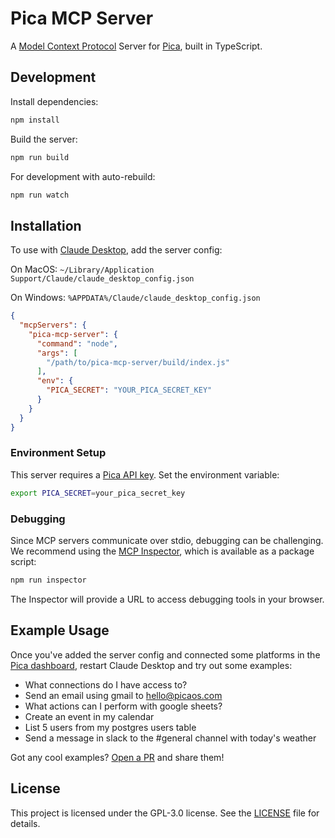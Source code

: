 # Pica MCP Server

A [Model Context Protocol](https://modelcontextprotocol.io) Server for [Pica](https://picaos.com), built in TypeScript.

## Development

Install dependencies:
```bash
npm install
```

Build the server:
```bash
npm run build
```

For development with auto-rebuild:
```bash
npm run watch
```

## Installation

To use with [Claude Desktop](https://claude.ai/download), add the server config:

On MacOS: `~/Library/Application Support/Claude/claude_desktop_config.json`

On Windows: `%APPDATA%/Claude/claude_desktop_config.json`

```json
{
  "mcpServers": {
    "pica-mcp-server": {
      "command": "node",
      "args": [
        "/path/to/pica-mcp-server/build/index.js"
      ],
      "env": {
        "PICA_SECRET": "YOUR_PICA_SECRET_KEY"
      }
    }
  }
}
```

### Environment Setup

This server requires a [Pica API key](https://app.picaos.com/settings/api-keys). Set the environment variable:

```bash
export PICA_SECRET=your_pica_secret_key
```

### Debugging

Since MCP servers communicate over stdio, debugging can be challenging. We recommend using the [MCP Inspector](https://github.com/modelcontextprotocol/inspector), which is available as a package script:

```bash
npm run inspector
```

The Inspector will provide a URL to access debugging tools in your browser.

## Example Usage

Once you've added the server config and connected some platforms in the [Pica dashboard](https://app.picaos.com/connections), restart Claude Desktop and try out some examples:

- What connections do I have access to?
- Send an email using gmail to hello@picaos.com
- What actions can I perform with google sheets?
- Create an event in my calendar
- List 5 users from my postgres users table
- Send a message in slack to the #general channel with today's weather

Got any cool examples? [Open a PR](https://github.com/picahq/awesome-pica) and share them!

## License

This project is licensed under the GPL-3.0 license. See the [LICENSE](LICENSE) file for details.
